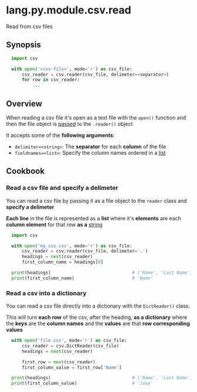 # lang.py.module.csv.read

Read from csv files

## Synopsis

```py
  import csv

  with open('<csv-file>', mode='r') as csv_file:
      csv_reader = csv.reader(csv_file, delimeter=<separator>)
      for row in csv_reader:
          ...
```

## Overview

When reading a csv file it's open as a text file with the `open()` function and
then the file object is [passed](./7i8g.md) to the `.reader()` object

It accepts some of the **following arguments**:

- `delimiter=<string>`: The **separator** for each **column** of the file
- `fieldnames=<list>`: Specify the column names ordered in a [list](./7cxo.md)

## Cookbook

### Read a csv file and specify a delimeter

You can read a csv file by passing it as a file object to the `reader` class
and **specify a delimeter**

**Each line** in the file is represented as a **list** where it's **elements**
are each **column element** for that row **as a** [string](./4t3v.md)

```py
  import csv

  with open('my_csv.csv', mode='r') as csv_file:
      csv_reader = csv.reader(csv_file, delimeter=',')
      headings = next(csv_reader)
      first_column_name = headings[0]

  print(headings)                               # ['Name', 'Last Name', 'Age']
  print(first_column_name)                      # 'Name'
```

### Read a csv into a dictionary

You can read a csv file directly into a dictionary with the `DictReader()`
class.

This will turn **each row** of the csv, after the heading, **as a dictionary**
where the **keys** are the **column names** and the **values** are that **row
corresponding values**

```py
  with open('file.csv', mode='r') as csv_file:
      csv_reader = csv.DictReader(csv_file)
      headings = next(csv_reader)

      first_row = next(csv_reader)
      first_column_value = first_row['Name']

  print(headings)                               # ['Name', 'Last Name', 'Age']
  print(first_column_value)                     # 'Jose'
```
